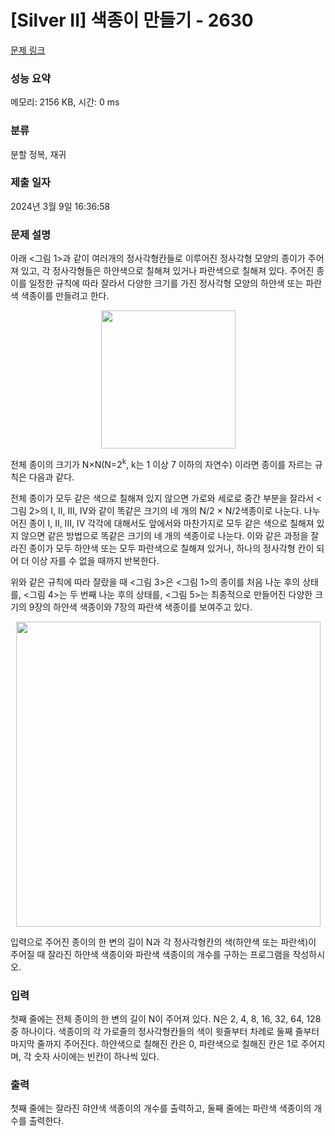 # [Silver II] 색종이 만들기 - 2630 

[문제 링크](https://www.acmicpc.net/problem/2630) 

### 성능 요약

메모리: 2156 KB, 시간: 0 ms

### 분류

분할 정복, 재귀

### 제출 일자

2024년 3월 9일 16:36:58

### 문제 설명

<p>아래 <그림 1>과 같이 여러개의 정사각형칸들로 이루어진 정사각형 모양의 종이가 주어져 있고, 각 정사각형들은 하얀색으로 칠해져 있거나 파란색으로 칠해져 있다. 주어진 종이를 일정한 규칙에 따라 잘라서 다양한 크기를 가진 정사각형 모양의 하얀색 또는 파란색 색종이를 만들려고 한다.</p>

<p style="text-align: center;"><img alt="" src="https://www.acmicpc.net/upload/images/bwxBxc7ghGOedQfiT3p94KYj1y9aLR.png" style="height:221px; width:215px"></p>

<p>전체 종이의 크기가 N×N(N=2<sup>k</sup>, k는 1 이상 7 이하의 자연수) 이라면 종이를 자르는 규칙은 다음과 같다.</p>

<p>전체 종이가 모두 같은 색으로 칠해져 있지 않으면 가로와 세로로 중간 부분을 잘라서 <그림 2>의 I, II, III, IV와 같이 똑같은 크기의 네 개의 N/2 × N/2색종이로 나눈다. 나누어진 종이 I, II, III, IV 각각에 대해서도 앞에서와 마찬가지로 모두 같은 색으로 칠해져 있지 않으면 같은 방법으로 똑같은 크기의 네 개의 색종이로 나눈다. 이와 같은 과정을 잘라진 종이가 모두 하얀색 또는 모두 파란색으로 칠해져 있거나, 하나의 정사각형 칸이 되어 더 이상 자를 수 없을 때까지 반복한다.</p>

<p>위와 같은 규칙에 따라 잘랐을 때 <그림 3>은 <그림 1>의 종이를 처음 나눈 후의 상태를, <그림 4>는 두 번째 나눈 후의 상태를, <그림 5>는 최종적으로 만들어진 다양한 크기의 9장의 하얀색 색종이와 7장의 파란색 색종이를 보여주고 있다.</p>

<p style="text-align: center;"><img alt="" src="https://www.acmicpc.net/upload/images/VHJpKWQDv.png" style="height:488px; width:487px"></p>

<p>입력으로 주어진 종이의 한 변의 길이 N과 각 정사각형칸의 색(하얀색 또는 파란색)이 주어질 때 잘라진 하얀색 색종이와 파란색 색종이의 개수를 구하는 프로그램을 작성하시오.</p>

### 입력 

 <p>첫째 줄에는 전체 종이의 한 변의 길이 N이 주어져 있다. N은 2, 4, 8, 16, 32, 64, 128 중 하나이다. 색종이의 각 가로줄의 정사각형칸들의 색이 윗줄부터 차례로 둘째 줄부터 마지막 줄까지 주어진다. 하얀색으로 칠해진 칸은 0, 파란색으로 칠해진 칸은 1로 주어지며, 각 숫자 사이에는 빈칸이 하나씩 있다.</p>

### 출력 

 <p>첫째 줄에는 잘라진 햐얀색 색종이의 개수를 출력하고, 둘째 줄에는 파란색 색종이의 개수를 출력한다.</p>

